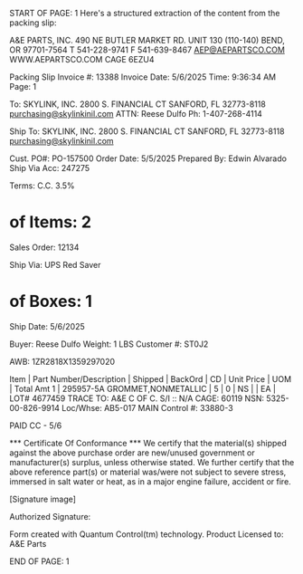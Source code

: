 START OF PAGE: 1
Here's a structured extraction of the content from the packing slip:

A&E PARTS, INC.
490 NE BUTLER MARKET RD.
UNIT 130 (110-140)
BEND, OR 97701-7564
T 541-228-9741 F 541-639-8467
AEP@AEPARTSCO.COM
WWW.AEPARTSCO.COM
CAGE 6EZU4

Packing Slip
Invoice #: 13388
Invoice Date: 5/6/2025
Time: 9:36:34 AM
Page: 1

To:
SKYLINK, INC.
2800 S. FINANCIAL CT
SANFORD, FL 32773-8118
purchasing@skylinkinil.com
ATTN: Reese Dulfo
Ph: 1-407-268-4114

Ship To:
SKYLINK, INC.
2800 S. FINANCIAL CT
SANFORD, FL 32773-8118
purchasing@skylinkinil.com

Cust. PO#: PO-157500
Order Date: 5/5/2025
Prepared By: Edwin Alvarado
Ship Via Acc: 247275

Terms: C.C. 3.5%
# of Items: 2
Sales Order: 12134

Ship Via: UPS Red Saver
# of Boxes: 1
Ship Date: 5/6/2025

Buyer: Reese Dulfo
Weight: 1 LBS
Customer #: ST0J2

AWB: 1ZR2818X1359297020

Item | Part Number/Description | Shipped | BackOrd | CD | Unit Price | UOM | Total Amt
1 | 295957-5A GROMMET,NONMETALLIC | 5 | 0 | NS | | EA |
LOT# 4677459
TRACE TO: A&E C OF C.
S/I :: N/A
CAGE: 60119
NSN: 5325-00-826-9914
Loc/Whse: AB5-017 MAIN
Control #: 33880-3

PAID CC - 5/6

*** Certificate Of Conformance ***
We certify that the material(s) shipped against the above purchase order are new/unused
government or manufacturer(s) surplus, unless otherwise stated.
We further certify that the above reference part(s) or material was/were not subject to severe
stress, immersed in salt water or heat, as in a major engine failure, accident or fire.

[Signature image]

Authorized Signature:

Form created with Quantum Control(tm) technology. Product Licensed to: A&E Parts

END OF PAGE: 1



